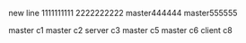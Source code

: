 new line
1111111111
2222222222
master444444
master555555

master c1
master c2
server c3
master c5
master c6
client c8
